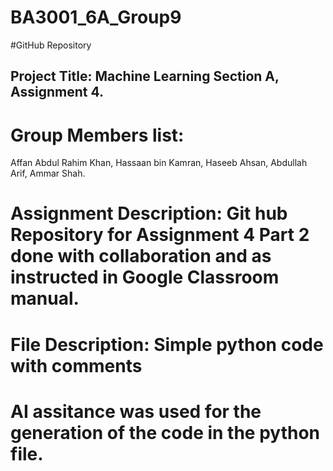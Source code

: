 # BA3001_6A_Group9
#GitHub Repository  

## Project Title: Machine Learning Section A, Assignment 4.
# Group Members list: 
  Affan Abdul Rahim Khan, 
  Hassaan bin Kamran, 
  Haseeb Ahsan, 
  Abdullah Arif, 
  Ammar Shah.
# Assignment Description: Git hub Repository for Assignment 4 Part 2 done with collaboration and as instructed in Google Classroom manual.
# File Description: Simple python code with comments
# AI assitance was used for the generation of the code in the python file.
